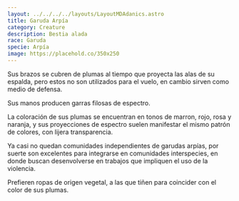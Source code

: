 ```yaml
---
layout: ../../../../layouts/LayoutMDAdanics.astro
title: Garuda Arpía
category: Creature
description: Bestia alada
race: Garuda
specie: Arpía
image: https://placehold.co/350x250
---
```


Sus brazos se cubren de plumas al tiempo que proyecta las alas de su espalda, pero estos no son utilizados para el vuelo, en cambio sirven como medio de defensa.

Sus manos producen garras filosas de espectro.

La coloración de sus plumas se encuentran en tonos de marron, rojo, rosa y naranja, y sus proyecciones de espectro suelen manifestar el mismo patrón de colores, con lijera transparencia.

Ya casi no quedan comunidades independientes de garudas arpías, por suerte son excelentes para integrarse en comunidades interspecies, en donde buscan desenvolverse en trabajos que impliquen el uso de la violencia.

Prefieren ropas de origen vegetal, a las que tiñen para coincider con el color de sus plumas.
